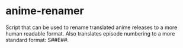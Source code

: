 anime-renamer
=============

Script that can be used to rename translated anime releases to a more human readable format. Also translates episode numbering to a more standard format: S##E##.